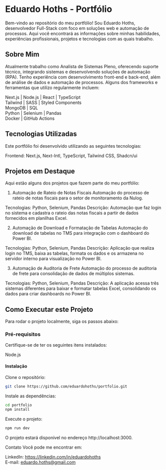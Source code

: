 # Eduardo Hoths - Portfólio
Bem-vindo ao repositório do meu portfólio! Sou Eduardo Hoths, desenvolvedor Full-Stack com foco em soluções web e automação de processos. Aqui você encontrará as informações sobre minhas habilidades, experiências profissionais, projetos e tecnologias com as quais trabalho.

## Sobre Mim
Atualmente trabalho como Analista de Sistemas Pleno, oferecendo suporte técnico, integrando sistemas e desenvolvendo soluções de automação (RPA). Tenho experiência com desenvolvimento front-end e back-end, além de análise de dados e automação de processos. Alguns dos frameworks e ferramentas que utilizo regularmente incluem:

Next.js | Node.js | React | TypeScript <br/>
Tailwind | SASS | Styled Components <br/>
MongoDB | SQL <br/>
Python | Selenium | Pandas <br/>
Docker | GitHub Actions <br/>

## Tecnologias Utilizadas
Este portfólio foi desenvolvido utilizando as seguintes tecnologias:

Frontend: Next.js, Next-Intl, TypeScript, Tailwind CSS, Shadcn/ui

## Projetos em Destaque
Aqui estão alguns dos projetos que fazem parte do meu portfólio:

1. Automação de Rateio de Notas Fiscais
Automação do processo de rateio de notas fiscais para o setor de monitoramento da Nulog.

Tecnologias: Python, Selenium, Pandas
Descrição: Automação que faz login no sistema e cadastra o rateio das notas fiscais a partir de dados fornecidos em planilhas Excel.

2. Automação de Download e Formatação de Tabelas
Automação do download de tabelas no TMS para integração com o dashboard do Power BI.

Tecnologias: Python, Selenium, Pandas
Descrição: Aplicação que realiza login no TMS, baixa as tabelas, formata os dados e os armazena no servidor interno para visualização no Power BI.

3. Automação de Auditoria de Frete
Automação do processo de auditoria de frete para consolidação de dados de múltiplos sistemas.

Tecnologias: Python, Selenium, Pandas
Descrição: A aplicação acessa três sistemas diferentes para baixar e formatar tabelas Excel, consolidando os dados para criar dashboards no Power BI.

## Como Executar este Projeto
Para rodar o projeto localmente, siga os passos abaixo:

### Pré-requisitos
Certifique-se de ter os seguintes itens instalados:

Node.js

#### Instalação

Clone o repositório:
```bash
git clone https://github.com/eduardohoths/portfolio.git
```

Instale as dependências:
```bash
cd portfolio
npm install
```

Execute o projeto:
```bash
npm run dev
```
O projeto estará disponível no endereço http://localhost:3000.

Contato
Você pode me encontrar em:

LinkedIn: https://linkedin.com/in/eduardohoths <br/>
E-mail: eduardo.hoths@gmail.com
